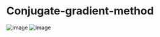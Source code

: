 # Conjugate-gradient-method
![image](https://user-images.githubusercontent.com/114287106/193458135-5c9d36ff-e3ed-4fa5-a273-47d13bb2d8a4.png)
![image](https://user-images.githubusercontent.com/114287106/193458144-f02aafee-996c-4223-ad8d-b51b01b9b152.png)
